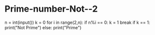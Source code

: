 # Prime-number-Not--2
n = int(input())
k = 0
for i in range(2,n):
  if n%i == 0:
    k = 1
    break
if k == 1:
  print("Not Prime")
else:
  print("Prime")
